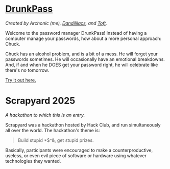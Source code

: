 # [DrunkPass](http://64.227.19.108)
*Created by Archonic (me), [Dandililacs](https://github.com/Dandililacs), and [Toft](https://linktr.ee/whoistoft).*

Welcome to the password manager DrunkPass! Instead of having a computer manage your passwords, how about a more personal approach: Chuck.

Chuck has an alcohol problem, and is a bit of a mess. He will forget your passwords sometimes. He will occasionally have an emotional breakdowns. And, if and when he DOES get your password right, he will celebrate like there's no tomorrow.

[Try it out here.](http://64.227.19.108)

# Scrapyard 2025
*A hackathon to which this is an entry.*

Scrapyard was a hackathon hosted by Hack Club, and run simultaneously all over the world. The hackathon's theme is:

> Build stupid *$^&, get stupid prizes.

Basically, participants were encouraged to make a counterproductive, useless, or even evil piece of software or hardware using whatever technologies they wanted.
